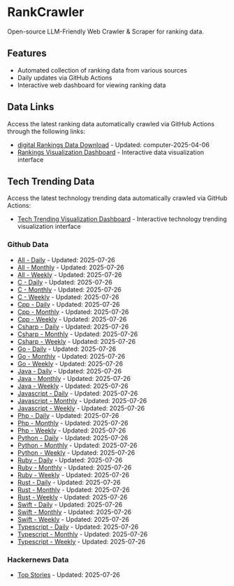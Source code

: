 # RankCrawler

Open-source LLM-Friendly Web Crawler & Scraper for ranking data.

## Features

* Automated collection of ranking data from various sources
* Daily updates via GitHub Actions
* Interactive web dashboard for viewing ranking data


## Data Links

Access the latest ranking data automatically crawled via GitHub Actions through the following links:

* [digital Rankings Data Download](https://github.com/chenjy16/RankCrawler/blob/main/data/1688/digital_computer_2025-04-06.json) - Updated: computer-2025-04-06
* [Rankings Visualization Dashboard](https://chenjy16.github.io/RankCrawler/1688_rankings.html) - Interactive data visualization interface




## Tech Trending Data

Access the latest technology trending data automatically crawled via GitHub Actions:

* [Tech Trending Visualization Dashboard](https://chenjy16.github.io/RankCrawler/tech_trending.html) - Interactive technology trending visualization interface

### Github Data

* [All - Daily](https://github.com/chenjy16/RankCrawler/blob/main/data/github/github_all_daily_2025-07-26.json) - Updated: 2025-07-26
* [All - Monthly](https://github.com/chenjy16/RankCrawler/blob/main/data/github/github_all_monthly_2025-07-26.json) - Updated: 2025-07-26
* [All - Weekly](https://github.com/chenjy16/RankCrawler/blob/main/data/github/github_all_weekly_2025-07-26.json) - Updated: 2025-07-26
* [C - Daily](https://github.com/chenjy16/RankCrawler/blob/main/data/github/github_c_daily_2025-07-26.json) - Updated: 2025-07-26
* [C - Monthly](https://github.com/chenjy16/RankCrawler/blob/main/data/github/github_c_monthly_2025-07-26.json) - Updated: 2025-07-26
* [C - Weekly](https://github.com/chenjy16/RankCrawler/blob/main/data/github/github_c_weekly_2025-07-26.json) - Updated: 2025-07-26
* [Cpp - Daily](https://github.com/chenjy16/RankCrawler/blob/main/data/github/github_cpp_daily_2025-07-26.json) - Updated: 2025-07-26
* [Cpp - Monthly](https://github.com/chenjy16/RankCrawler/blob/main/data/github/github_cpp_monthly_2025-07-26.json) - Updated: 2025-07-26
* [Cpp - Weekly](https://github.com/chenjy16/RankCrawler/blob/main/data/github/github_cpp_weekly_2025-07-26.json) - Updated: 2025-07-26
* [Csharp - Daily](https://github.com/chenjy16/RankCrawler/blob/main/data/github/github_csharp_daily_2025-07-26.json) - Updated: 2025-07-26
* [Csharp - Monthly](https://github.com/chenjy16/RankCrawler/blob/main/data/github/github_csharp_monthly_2025-07-26.json) - Updated: 2025-07-26
* [Csharp - Weekly](https://github.com/chenjy16/RankCrawler/blob/main/data/github/github_csharp_weekly_2025-07-26.json) - Updated: 2025-07-26
* [Go - Daily](https://github.com/chenjy16/RankCrawler/blob/main/data/github/github_go_daily_2025-07-26.json) - Updated: 2025-07-26
* [Go - Monthly](https://github.com/chenjy16/RankCrawler/blob/main/data/github/github_go_monthly_2025-07-26.json) - Updated: 2025-07-26
* [Go - Weekly](https://github.com/chenjy16/RankCrawler/blob/main/data/github/github_go_weekly_2025-07-26.json) - Updated: 2025-07-26
* [Java - Daily](https://github.com/chenjy16/RankCrawler/blob/main/data/github/github_java_daily_2025-07-26.json) - Updated: 2025-07-26
* [Java - Monthly](https://github.com/chenjy16/RankCrawler/blob/main/data/github/github_java_monthly_2025-07-26.json) - Updated: 2025-07-26
* [Java - Weekly](https://github.com/chenjy16/RankCrawler/blob/main/data/github/github_java_weekly_2025-07-26.json) - Updated: 2025-07-26
* [Javascript - Daily](https://github.com/chenjy16/RankCrawler/blob/main/data/github/github_javascript_daily_2025-07-26.json) - Updated: 2025-07-26
* [Javascript - Monthly](https://github.com/chenjy16/RankCrawler/blob/main/data/github/github_javascript_monthly_2025-07-26.json) - Updated: 2025-07-26
* [Javascript - Weekly](https://github.com/chenjy16/RankCrawler/blob/main/data/github/github_javascript_weekly_2025-07-26.json) - Updated: 2025-07-26
* [Php - Daily](https://github.com/chenjy16/RankCrawler/blob/main/data/github/github_php_daily_2025-07-26.json) - Updated: 2025-07-26
* [Php - Monthly](https://github.com/chenjy16/RankCrawler/blob/main/data/github/github_php_monthly_2025-07-26.json) - Updated: 2025-07-26
* [Php - Weekly](https://github.com/chenjy16/RankCrawler/blob/main/data/github/github_php_weekly_2025-07-26.json) - Updated: 2025-07-26
* [Python - Daily](https://github.com/chenjy16/RankCrawler/blob/main/data/github/github_python_daily_2025-07-26.json) - Updated: 2025-07-26
* [Python - Monthly](https://github.com/chenjy16/RankCrawler/blob/main/data/github/github_python_monthly_2025-07-26.json) - Updated: 2025-07-26
* [Python - Weekly](https://github.com/chenjy16/RankCrawler/blob/main/data/github/github_python_weekly_2025-07-26.json) - Updated: 2025-07-26
* [Ruby - Daily](https://github.com/chenjy16/RankCrawler/blob/main/data/github/github_ruby_daily_2025-07-26.json) - Updated: 2025-07-26
* [Ruby - Monthly](https://github.com/chenjy16/RankCrawler/blob/main/data/github/github_ruby_monthly_2025-07-26.json) - Updated: 2025-07-26
* [Ruby - Weekly](https://github.com/chenjy16/RankCrawler/blob/main/data/github/github_ruby_weekly_2025-07-26.json) - Updated: 2025-07-26
* [Rust - Daily](https://github.com/chenjy16/RankCrawler/blob/main/data/github/github_rust_daily_2025-07-26.json) - Updated: 2025-07-26
* [Rust - Monthly](https://github.com/chenjy16/RankCrawler/blob/main/data/github/github_rust_monthly_2025-07-26.json) - Updated: 2025-07-26
* [Rust - Weekly](https://github.com/chenjy16/RankCrawler/blob/main/data/github/github_rust_weekly_2025-07-26.json) - Updated: 2025-07-26
* [Swift - Daily](https://github.com/chenjy16/RankCrawler/blob/main/data/github/github_swift_daily_2025-07-26.json) - Updated: 2025-07-26
* [Swift - Monthly](https://github.com/chenjy16/RankCrawler/blob/main/data/github/github_swift_monthly_2025-07-26.json) - Updated: 2025-07-26
* [Swift - Weekly](https://github.com/chenjy16/RankCrawler/blob/main/data/github/github_swift_weekly_2025-07-26.json) - Updated: 2025-07-26
* [Typescript - Daily](https://github.com/chenjy16/RankCrawler/blob/main/data/github/github_typescript_daily_2025-07-26.json) - Updated: 2025-07-26
* [Typescript - Monthly](https://github.com/chenjy16/RankCrawler/blob/main/data/github/github_typescript_monthly_2025-07-26.json) - Updated: 2025-07-26
* [Typescript - Weekly](https://github.com/chenjy16/RankCrawler/blob/main/data/github/github_typescript_weekly_2025-07-26.json) - Updated: 2025-07-26

### Hackernews Data

* [Top Stories](https://github.com/chenjy16/RankCrawler/blob/main/data/hackernews/hackernews_top_2025-07-26.json) - Updated: 2025-07-26


